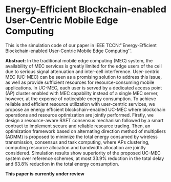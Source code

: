# Energy-Efficient Blockchain-enabled User-Centric Mobile Edge Computing

This is the simulation code of our paper in IEEE TCCN:''Energy-Efficient Blockchain-enabled User-Centric Mobile Edge Computing''.

**Abstract:** In the traditional mobile edge computing (MEC) system, the availability of MEC services is greatly limited for the edge users of the cell due to serious signal attenuation and inter-cell interference. User-centric MEC (UC-MEC) can be seen as a promising solution to address this issue, as well as provide sufficient resources for resource-consuming mobile applications. In UC-MEC, each user is served by a dedicated access point (AP) cluster enabled with MEC capability instead of a single MEC server, however, at the expense of noticeable energy consumption. To achieve reliable and efficient resource utilization with user-centric services, we propose an energy efficient blockchain-enabled UC-MEC where blockchain operations and resource optimization are jointly performed. Firstly, we design a resource-aware RAFT consensus mechanism followed by a smart contract to implement secure and reliable resource trading. Then, an optimization framework based on alternating direction method of multipliers (ADMM) is proposed to minimize the total energy consumed by wireless transmission, consensus and task computing, where APs clustering, computing resource allocation and bandwidth allocation are jointly considered. Simulation results show superiority of the proposed UC-MEC system over reference schemes, at most 33.9% reduction in the total delay and 63.8% reduction in the total energy consumption.

**This paper is currently under review**


